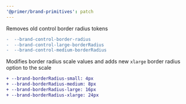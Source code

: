 ```yaml
---
'@primer/brand-primitives': patch
---
```


Removes old control border radius tokens

```diff
-  --brand-control-border-radius
-  --brand-control-large-borderRadius
-  --brand-control-medium-borderRadius
```

Modifies border radius scale values and adds new `xlarge` border radius option to the scale

```diff
+ --brand-borderRadius-small: 4px
+ --brand-borderRadius-medium: 8px
+ --brand-borderRadius-large: 16px
+ --brand-borderRadius-xlarge: 24px
```
